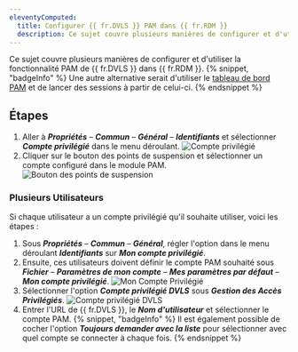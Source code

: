 ```yaml
---
eleventyComputed:
  title: Configurer {{ fr.DVLS }} PAM dans {{ fr.RDM }}
  description: Ce sujet couvre plusieurs manières de configurer et d'utiliser la fonctionnalité PAM de {{ fr.DVLS }} dans {{ fr.RDM }}
---
```

Ce sujet couvre plusieurs manières de configurer et d'utiliser la fonctionnalité PAM de {{ fr.DVLS }} dans {{ fr.RDM }}.
{% snippet, "badgeInfo" %}
Une autre alternative serait d'utiliser le [tableau de bord PAM](/rdm/commands/view/panels/pam-dashboard/) et de lancer des sessions à partir de celui-ci.
{% endsnippet %}

## Étapes
1. Aller à ***Propriétés*** – ***Commun*** – ***Général*** – ***Identifiants*** et sélectionner ***Compte privilégié*** dans le menu déroulant.
![Compte privilégié](https://cdnweb.devolutions.net/docs/docs_en_kb_KB0051.png)
1. Cliquer sur le bouton des points de suspension et sélectionner un compte configuré dans le module PAM.
![Bouton des points de suspension](https://cdnweb.devolutions.net/docs/docs_en_kb_KB0052.png)

### Plusieurs Utilisateurs
Si chaque utilisateur a un compte privilégié qu'il souhaite utiliser, voici les étapes :
1. Sous ***Propriétés*** – ***Commun*** – ***Général***, régler l'option dans le menu déroulant ***Identifiants*** sur ***Mon compte privilégié***.
1. Ensuite, ces utilisateurs doivent définir le compte PAM souhaité sous ***Fichier*** – ***Paramètres de mon compte*** – ***Mes paramètres par défaut*** – ***Mon compte privilégié***.
![Mon Compte Privilégié](https://cdnweb.devolutions.net/docs/docs_en_kb_KB0053.png)
1. Sélectionner l'option ***Compte privilégié DVLS*** sous ***Gestion des Accès Privilégiés***.
![Compte privilégié DVLS](https://cdnweb.devolutions.net/docs/docs_en_kb_KB0054.png)
1. Entrer l'URL de {{ fr.DVLS }}, le ***Nom d'utilisateur*** et sélectionner le compte PAM.
{% snippet, "badgeInfo" %}
Il est également possible de cocher l'option ***Toujours demander avec la liste*** pour sélectionner avec quel compte se connecter à chaque fois.
{% endsnippet %}

